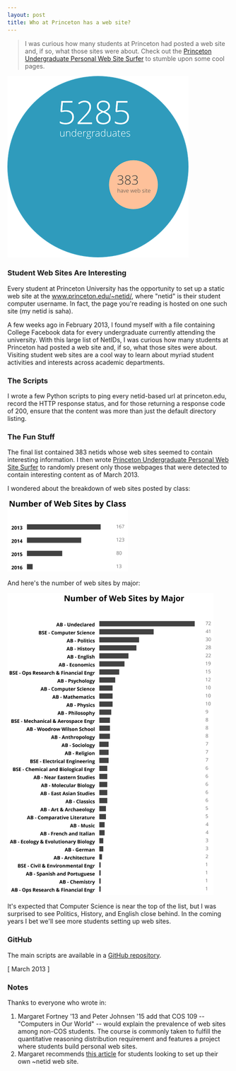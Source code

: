 ```yaml
---
layout: post
title: Who at Princeton has a web site?
---
```


> I was curious how many students at Princeton had posted a web site and, if so, what those sites were about. Check out the [Princeton Undergraduate Personal Web Site Surfer](/static/princeton-web-sites/explorer.html) to stumble upon some cool pages.

![](/static/princeton-web-sites/graph1.png)

### Student Web Sites Are Interesting
Every student at Princeton University has the opportunity to set up a static web site at the www.princeton.edu/~netid/, where "netid" is their student computer username. In fact, the page you're reading is hosted on one such site (my netid is saha).

A few weeks ago in February 2013, I found myself with a file containing College Facebook data for every undergraduate currently attending the university. With this large list of NetIDs, I was curious how many students at Princeton had posted a web site and, if so, what those sites were about. Visiting student web sites are a cool way to learn about myriad student activities and interests across academic departments.

### The Scripts
I wrote a few Python scripts to ping every netid-based url at princeton.edu, record the HTTP response status, and for those returning a response code of 200, ensure that the content was more than just the default directory listing.

### The Fun Stuff
The final list contained 383 netids whose web sites seemed to contain interesting information. I then wrote [Princeton Undergraduate Personal Web Site Surfer](/static/princeton-web-sites/explorer.html) to randomly present only those webpages that were detected to contain interesting content as of March 2013.

I wondered about the breakdown of web sites posted by class:

![](/static/princeton-web-sites/graph3.png)

And here's the number of web sites by major:

![](/static/princeton-web-sites/graph2.png)

It's expected that Computer Science is near the top of the list, but I was surprised to see Politics, History, and English close behind. In the coming years I bet we'll see more students setting up web sites.

### GitHub
The main scripts are available in a [GitHub repository](https://github.com/shbhrsaha/websites).

[ March 2013 ]

### Notes

Thanks to everyone who wrote in:

1. Margaret Fortney '13 and Peter Johnsen '15 add that COS 109 -- "Computers in Our World" -- would explain the prevalence of web sites among non-COS students. The course is commonly taken to fulfill the quantitative reasoning distribution requirement and features a project where students build personal web sites.
2. Margaret recommends [this article](http://helpdesk.princeton.edu/kb/display.plx?ID=9847) for students looking to set up their own ~netid web site.